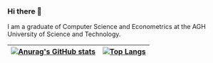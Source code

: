 ### Hi there 👋

I am a graduate of Computer Science and Econometrics at the AGH University of Science and Technology.


| [![Anurag's GitHub stats](https://github-readme-stats.vercel.app/api?username=MonikaLysiak&show_icons=true&count_private=true&theme=dracula&hide_title=true)](https://github.com/anuraghazra/github-readme-stats) | [![Top Langs](https://github-readme-stats.vercel.app/api/top-langs/?username=MonikaLysiak&layout=compact)](https://github.com/anuraghazra/github-readme-stats) |
| --- | --- |


<!--
**MonikaLysiak/MonikaLysiak** is a ✨ _special_ ✨ repository because its `README.md` (this file) appears on your GitHub profile.



Here are some ideas to get you started:

- 🔭 I’m currently working on ...
- 🌱 I’m currently learning ...
- 👯 I’m looking to collaborate on ...
- 🤔 I’m looking for help with ...
- 💬 Ask me about ...
- 📫 How to reach me: ...
- 😄 Pronouns: ...
- ⚡ Fun fact: ...
-->
